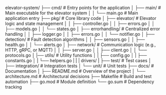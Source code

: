 elevator-system/
├── cmd/                 # Entry points for the application
│   ├── main/            # Main executable for the elevator system
│   │   └── main.go      # Main application entry
├── pkg/                 # Core library code
│   ├── elevator/        # Elevator logic and state management
│   │   ├── controller.go
│   │   ├── errors.go
│   │   ├── models.go
│   │   └── states.go
│   ├── errorhandling/   # Centralized error handling
│   │   ├── logger.go
│   │   ├── errors.go
│   │   └── notifier.go
│   ├── detection/       # Fault detection algorithms
│   │   ├── sensors.go
│   │   ├── health.go
│   │   └── alerts.go
│   ├── network/         # Communication logic (e.g., HTTP, gRPC, or MQTT)
│   │   ├── server.go
│   │   ├── client.go
│   │   └── protocols.go
│   |── utils/           # Utility functions
│   |   ├── config.go
│   |    ├── constants.go
│   |    └── helpers.go
|   |
|       drivers/
|
├── test/                # Test cases
│   ├── integration/     # Integration tests
│   └── unit/            # Unit tests
├── docs/                # Documentation
│   ├── README.md        # Overview of the project
│   └── architecture.md  # Architectural decisions
├── Makefile             # Build and test automation
├── go.mod               # Module definition
└── go.sum               # Dependency tracking
